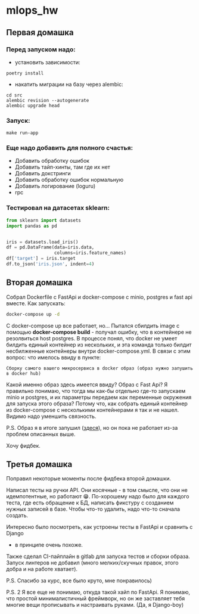 # mlops_hw


## Первая домашка

### Перед запуском надо:
- установить зависимости:
``` shell 
poetry install
```
- накатить миграции на базу через alembic:

```shell
cd src
alembic revision --autogenerate
alembic upgrade head  
```

### Запуск:

```shell
make run-app
```

### Еще надо добавить для полного счастья:
- Добавить обработку ошибок
- Добавить тайп-хинты, там где их нет
- Добавить докстринги
- Добавить обработку ошибок нормальную
- Добавить логирование (loguru)
- rpc

### Тестировал на датасетах sklearn:
```python
from sklearn import datasets
import pandas as pd


iris = datasets.load_iris()
df = pd.DataFrame(data=iris.data,  
                  columns=iris.feature_names)
df['target'] = iris.target
df.to_json('iris.json', indent=4)
```

## Вторая домашка

Собрал Dockerfile с FastApi и docker-compose c minio, postgres и fast api вместе. Как запускать:
```bash
docker-compose up -d
```
C docker-compose up все работает, но... 
Пытался сбилдить image c помощью **docker-compose build** - получал ошибку, 
что в контейнере не резолвиться host postgres. 
В процессе понял, что docker не умеет
билдить единый контейнер из нескольких, и эта команда только билдит несбилженные 
контейнеры внутри docker-compose.yml. В связи с этим вопрос: что имелось ввиду в пункте:
```
Сборку самого вашего микросервиса в docker образ (образ нужно запушить в docker hub)
```
Какой именно образ здесь имеется ввиду? Образ c Fast Api? Я правильно понимаю, 
что тогда мы как-бы отдельно где-то запускаем minio и postgres, 
и их параметры передаем как переменные окружения для запуска этого образа? 
Потому что, как собрать единый контейнер из docker-compose с несколькими контейнерами я так и не нашел.
Видимо надо уменшить связность.

P.S. Образ я в итоге запушил ([здеся](https://hub.docker.com/repository/docker/myashchenko101/ftiad-mlops/general)), 
но он пока не работает из-за проблем описанных выше.

Хочу фидбек.

## Третья домашка
Поправил некоторые моменты после фидбека второй домашки.

Написал тесты на ручки API. Они косячные - в том смысле, что они не идемпотентные, 
но работают :grin:. 
По-хорошему надо было для каждого теста, где есть обращение к БД, написать фикстуру
с созданием нужных записей в базе. Чтобы что-то удалить, надо что-то сначала создать.

Интересно было посмотреть, как устроены тесты в FastApi и сравнить с Django 
- в принципе очень похоже.

Также сделал CI-пайплайн в gitlab для запуска тестов и сборки образа. 
Запуск линтеров не добавил (много мелких/скучных правок, этого добра и на работе хватает).

P.S. Спасибо за курс, все было круто, мне понравилось)

P.S. 2 Я все еще не понимаю, откуда такой хайп по FastApi. Я понимаю, 
что простой минималистичный фреймворк, 
но он же заставляет тебя многие вещи прописывать и настраивать руками. (Да, я Django-boy)